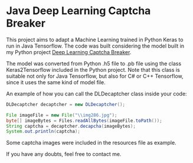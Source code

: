 Java Deep Learning Captcha Breaker
===================

This project aims to adapt a Machine Learning trained in Python Keras to run in Java Tensorflow. The code was built considering the model built in my Python project [Deep Learning Captcha Breaker](https://github.com/marinelligiovanna/DLCaptchaBreaker).

The model was converted from Python .h5 file to .pb file using the class Keras2Tensorflow included in the Python project. Note that this class is suitable not only for Java Tensorflow, but also for C# or C++ Tensorflow, since it uses the same kind of model file.

An example of how you can call the DLDecaptcher class inside your code:

```java
DLDecaptcher decaptcher = new DLDecaptcher();

File imageFile = new File("\\img286.jpg");
byte[] imageBytes = Files.readAllBytes(imageFile.toPath());
String captcha = decaptcher.decapcha(imageBytes);
System.out.println(captcha);
```
Some captcha images were included in the resources file as example.

If you have any doubts, feel free to contact me.
